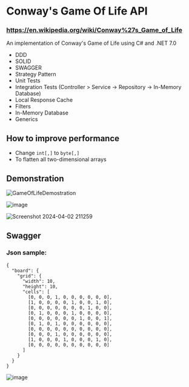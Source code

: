 # Conway's Game Of Life API
### https://en.wikipedia.org/wiki/Conway%27s_Game_of_Life
An implementation of Conway's Game of Life using C# and .NET 7.0

- DDD
- SOLID
- SWAGGER
- Strategy Pattern
- Unit Tests
- Integration Tests (Controller > Service -> Repository -> In-Memory Database)
- Local Response Cache
- Filters
- In-Memory Database
- Generics

## How to improve performance

- Change ```int[,]``` to ```byte[,]```
- To flatten all two-dimensional arrays

## Demonstration
![GameOfLifeDemostration](https://github.com/Geraldoab/ConwayGameOfLifeAPI/assets/3846304/9fabb8d4-71c3-4e9d-8390-cae2f8f23e5c)

![image](https://github.com/Geraldoab/ConwayGameOfLifeAPI/assets/3846304/fd215ee1-4fa8-47dc-ac7a-0f345b6ff6ec)

![Screenshot 2024-04-02 211259](https://github.com/Geraldoab/ConwayGameOfLifeAPI/assets/3846304/fcd5a66c-57cc-4181-8928-5a0971742ad7)


## Swagger

### Json sample:
``` 
{
  "board": {
    "grid": {
      "width": 10,
      "height": 10,
      "cells": [
		[0, 0, 0, 1, 0, 0, 0, 0, 0, 0],
		[1, 0, 0, 0, 0, 1, 0, 0, 1, 0],
		[0, 0, 0, 0, 0, 0, 0, 1, 0, 0],
		[0, 1, 0, 0, 0, 1, 0, 0, 0, 0],
		[0, 0, 0, 0, 0, 0, 1, 0, 0, 1],
		[0, 1, 0, 1, 0, 0, 0, 0, 0, 0],
		[0, 0, 0, 0, 0, 0, 0, 0, 0, 0],
		[0, 0, 0, 1, 0, 0, 0, 0, 0, 0],
		[1, 0, 0, 0, 1, 0, 0, 0, 1, 0],
		[0, 0, 0, 0, 0, 0, 0, 0, 0, 0]
	  ]
    }
  }
}
```

![image](https://github.com/Geraldoab/ConwayGameOfLifeAPI/assets/3846304/9945cc72-52d2-41ce-b4ad-ea2fe46c8dd6)


